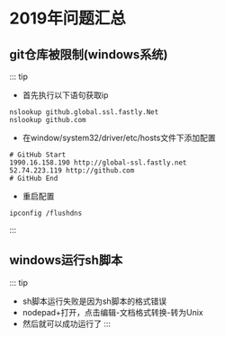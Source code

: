 # 2019年问题汇总

## git仓库被限制(windows系统)
::: tip  
+ 首先执行以下语句获取ip
```
nslookup github.global.ssl.fastly.Net
nslookup github.com
```
+ 在window/system32/driver/etc/hosts文件下添加配置
```
# GitHub Start
1990.16.158.190 http://global-ssl.fastly.net
52.74.223.119 http://github.com
# GitHub End
```
+ 重启配置
```
ipconfig /flushdns
```
:::

## windows运行sh脚本
::: tip  
+ sh脚本运行失败是因为sh脚本的格式错误
+ nodepad+打开，点击编辑-文档格式转换-转为Unix
+ 然后就可以成功运行了
:::
